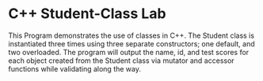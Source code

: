 # C++ Student-Class Lab
This Program demonstrates the use of classes in C++. The Student class is instantiated three times using three separate constructors; one default, and two overloaded. The program will output the name, id, and test scores for each object created from the Student class via mutator and accessor functions while validating along the way.
